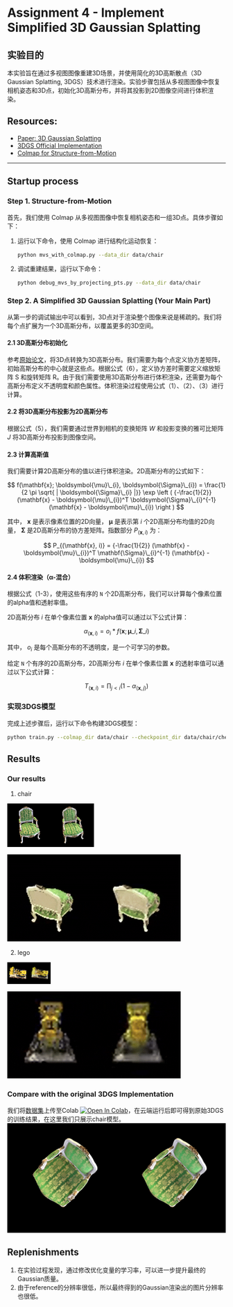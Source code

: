 # Assignment 4 - Implement Simplified 3D Gaussian Splatting

## 实验目的

本实验旨在通过多视图图像重建3D场景，并使用简化的3D高斯散点（3D Gaussian Splatting, 3DGS）技术进行渲染。实验步骤包括从多视图图像中恢复相机姿态和3D点，初始化3D高斯分布，并将其投影到2D图像空间进行体积渲染。


## Resources:
- [Paper: 3D Gaussian Splatting](https://repo-sam.inria.fr/fungraph/3d-gaussian-splatting/)
- [3DGS Official Implementation](https://github.com/graphdeco-inria/gaussian-splatting)
- [Colmap for Structure-from-Motion](https://colmap.github.io/index.html)

---

## Startup process

### Step 1. Structure-from-Motion

首先，我们使用 Colmap 从多视图图像中恢复相机姿态和一组3D点。具体步骤如下：

1. 运行以下命令，使用 Colmap 进行结构化运动恢复：
    ```sh
    python mvs_with_colmap.py --data_dir data/chair
    ```

2. 调试重建结果，运行以下命令：
    ```sh
    python debug_mvs_by_projecting_pts.py --data_dir data/chair
    ```

### Step 2. A Simplified 3D Gaussian Splatting (Your Main Part)
从第一步的调试输出中可以看到，3D点对于渲染整个图像来说是稀疏的。我们将每个点扩展为一个3D高斯分布，以覆盖更多的3D空间。

#### 2.1 3D高斯分布初始化

参考[原始论文](https://repo-sam.inria.fr/fungraph/3d-gaussian-splatting/3d_gaussian_splatting_low.pdf)，将3D点转换为3D高斯分布。我们需要为每个点定义协方差矩阵，初始高斯分布的中心就是这些点。根据公式（6），定义协方差时需要定义缩放矩阵 S 和旋转矩阵 R。由于我们需要使用3D高斯分布进行体积渲染，还需要为每个高斯分布定义不透明度和颜色属性。体积渲染过程使用公式（1）、（2）、（3）进行计算。

#### 2.2 将3D高斯分布投影为2D高斯分布

根据公式（5），我们需要通过世界到相机的变换矩阵 *_W_* 和投影变换的雅可比矩阵 *_J_* 将3D高斯分布投影到图像空间。

#### 2.3 计算高斯值

我们需要计算2D高斯分布的值以进行体积渲染。2D高斯分布的公式如下：

$$
  f(\mathbf{x}; \boldsymbol{\mu}\_{i}, \boldsymbol{\Sigma}\_{i}) = \frac{1}{2 \pi \sqrt{ | \boldsymbol{\Sigma}\_{i} |}} \exp \left ( {-\frac{1}{2}} (\mathbf{x} - \boldsymbol{\mu}\_{i})^T \boldsymbol{\Sigma}\_{i}^{-1} (\mathbf{x} - \boldsymbol{\mu}\_{i}) \right )
$$

其中， $\mathbf{x}$ 是表示像素位置的2D向量， $\boldsymbol{\mu}$ 是表示第 $i$ 个2D高斯分布均值的2D向量， $\boldsymbol{\Sigma}$ 是2D高斯分布的协方差矩阵。指数部分 $P_{(\mathbf{x}, i)}$ 为：

$$
  P_{(\mathbf{x}, i)} = {-\frac{1}{2}} (\mathbf{x} - \boldsymbol{\mu}\_{i})^T \mathbf{\Sigma}\_{i}^{-1} (\mathbf{x} - \boldsymbol{\mu}\_{i})
$$

#### 2.4 体积渲染（α-混合）

根据公式（1-3），使用这些有序的 `N` 个2D高斯分布，我们可以计算每个像素位置的alpha值和透射率值。

2D高斯分布 $i$ 在单个像素位置 $\mathbf{x}$ 的alpha值可以通过以下公式计算：

$$
  \alpha_{(\mathbf{x}, i)} = o_i*f(\mathbf{x}; \boldsymbol{\mu}\_{i}, \boldsymbol{\Sigma}\_{i})
$$

其中， $o_i$ 是每个高斯分布的不透明度，是一个可学习的参数。

给定 `N` 个有序的2D高斯分布，2D高斯分布 $i$ 在单个像素位置 $\mathbf{x}$ 的透射率值可以通过以下公式计算：

$$
  T_{(\mathbf{x}, i)} = \prod_{j \lt i} (1 - \alpha_{(\mathbf{x}, j)})
$$

### 实现3DGS模型

完成上述步骤后，运行以下命令构建3DGS模型：

```sh
python train.py --colmap_dir data/chair --checkpoint_dir data/chair/checkpoints
```

## Results

### Our results

1. chair
   
  ![pic1](/04_3DGS/data/chair/r_62.png)

  ![gif1](/04_3DGS/data/chair/debug_rendering.gif)

2. lego 
   
  ![pic2](/04_3DGS/data/lego/r_18.png)
  
  ![gif2](/04_3DGS/data/lego/debug_rendering.gif)

### Compare with the original 3DGS Implementation
我们将[数据集](/04_3DGS/data/)上传至Colab  [![Open In Colab](https://colab.research.google.com/assets/colab-badge.svg)](/04_3DGS/gaussian_splatting_colab.ipynb)，在云端运行后即可得到原始3DGS的训练结果，在这里我们只展示chair模型。
![pic3](/04_3DGS/data/chair/r_22.png)


## Replenishments

1. 在实验过程发现，通过修改优化变量的学习率，可以进一步提升最终的Gaussian质量。
2. 由于reference的分辨率很低，所以最终得到的Gaussian渲染出的图片分辨率也很低。
